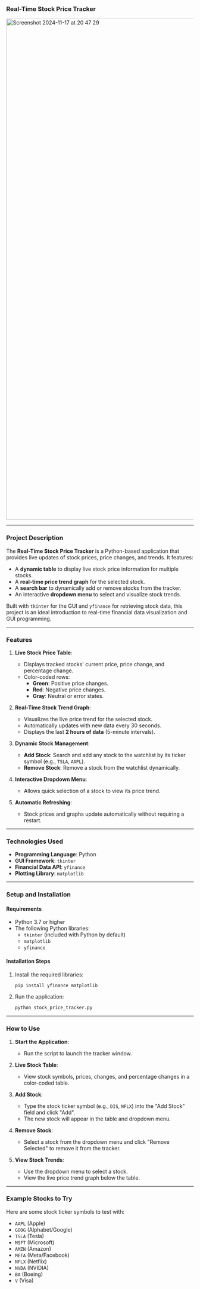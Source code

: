 ### **Real-Time Stock Price Tracker**

<img width="1342" alt="Screenshot 2024-11-17 at 20 47 29" src="https://github.com/user-attachments/assets/235ae0de-264f-4de7-a15f-1c2ba1f12efd">

---


### **Project Description**

The **Real-Time Stock Price Tracker** is a Python-based application that provides live updates of stock prices, price changes, and trends. It features:
- A **dynamic table** to display live stock price information for multiple stocks.
- A **real-time price trend graph** for the selected stock.
- A **search bar** to dynamically add or remove stocks from the tracker.
- An interactive **dropdown menu** to select and visualize stock trends.

Built with `tkinter` for the GUI and `yfinance` for retrieving stock data, this project is an ideal introduction to real-time financial data visualization and GUI programming.

---

### **Features**
1. **Live Stock Price Table**:
   - Displays tracked stocks' current price, price change, and percentage change.
   - Color-coded rows:
     - **Green**: Positive price changes.
     - **Red**: Negative price changes.
     - **Gray**: Neutral or error states.

2. **Real-Time Stock Trend Graph**:
   - Visualizes the live price trend for the selected stock.
   - Automatically updates with new data every 30 seconds.
   - Displays the last **2 hours of data** (5-minute intervals).

3. **Dynamic Stock Management**:
   - **Add Stock**: Search and add any stock to the watchlist by its ticker symbol (e.g., `TSLA`, `AAPL`).
   - **Remove Stock**: Remove a stock from the watchlist dynamically.

4. **Interactive Dropdown Menu**:
   - Allows quick selection of a stock to view its price trend.

5. **Automatic Refreshing**:
   - Stock prices and graphs update automatically without requiring a restart.

---

### **Technologies Used**
- **Programming Language**: Python
- **GUI Framework**: `tkinter`
- **Financial Data API**: `yfinance`
- **Plotting Library**: `matplotlib`

---

### **Setup and Installation**

#### **Requirements**
- Python 3.7 or higher
- The following Python libraries:
  - `tkinter` (included with Python by default)
  - `matplotlib`
  - `yfinance`

#### **Installation Steps**
1. Install the required libraries:
   ```bash
   pip install yfinance matplotlib
   ```

2. Run the application:
   ```bash
   python stock_price_tracker.py
   ```

---

### **How to Use**

1. **Start the Application**:
   - Run the script to launch the tracker window.

2. **Live Stock Table**:
   - View stock symbols, prices, changes, and percentage changes in a color-coded table.

3. **Add Stock**:
   - Type the stock ticker symbol (e.g., `DIS`, `NFLX`) into the "Add Stock" field and click "Add".
   - The new stock will appear in the table and dropdown menu.

4. **Remove Stock**:
   - Select a stock from the dropdown menu and click "Remove Selected" to remove it from the tracker.

5. **View Stock Trends**:
   - Use the dropdown menu to select a stock.
   - View the live price trend graph below the table.

---

### **Example Stocks to Try**
Here are some stock ticker symbols to test with:
- `AAPL` (Apple)
- `GOOG` (Alphabet/Google)
- `TSLA` (Tesla)
- `MSFT` (Microsoft)
- `AMZN` (Amazon)
- `META` (Meta/Facebook)
- `NFLX` (Netflix)
- `NVDA` (NVIDIA)
- `BA` (Boeing)
- `V` (Visa)

  
